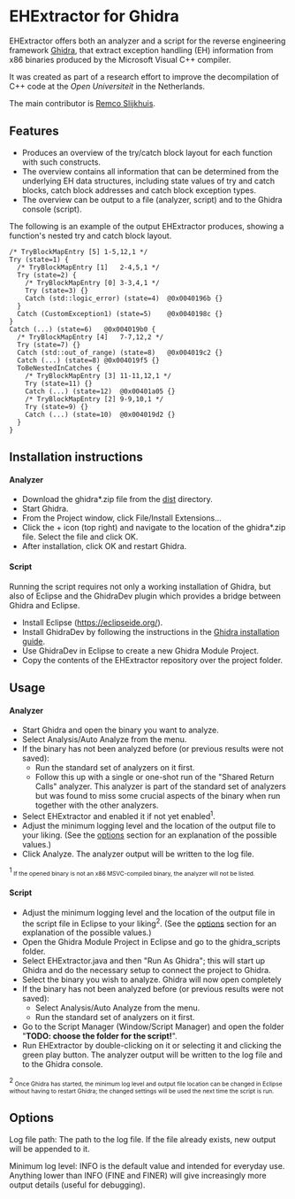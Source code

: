 # EHExtractor for Ghidra

EHExtractor offers both an analyzer and a script for the reverse engineering framework [Ghidra](https://ghidra-sre.org/), that extract exception handling (EH) information from x86 binaries produced by the Microsoft Visual C++ compiler.

It was created as part of a research effort to improve the decompilation of C++ code at the *Open Universiteit* in the Netherlands.

The main contributor is [Remco Slijkhuis](https://github.com/RemcoSlijkhuis).

## Features

* Produces an overview of the try/catch block layout for each function with such constructs.
* The overview contains all information that can be determined from the underlying EH data structures, including state values of try and catch blocks, catch block addresses and catch block exception types.
* The overview can be output to a file (analyzer, script) and to the Ghidra console (script).

The following is an example of the output EHExtractor produces, showing a function's nested try and catch block layout.

```
/* TryBlockMapEntry [5]	1-5,12,1 */
Try (state=1) {
  /* TryBlockMapEntry [1]	2-4,5,1 */
  Try (state=2) {
    /* TryBlockMapEntry [0]	3-3,4,1 */
    Try (state=3) {}
    Catch (std::logic_error) (state=4)	@0x0040196b {}
  }
  Catch (CustomException1) (state=5)	@0x0040198c {}
}
Catch (...) (state=6)	@0x004019b0 {
  /* TryBlockMapEntry [4]	7-7,12,2 */
  Try (state=7) {}
  Catch (std::out_of_range) (state=8)	@0x004019c2 {}
  Catch (...) (state=8)	@0x004019f5 {}
  ToBeNestedInCatches {
    /* TryBlockMapEntry [3]	11-11,12,1 */
    Try (state=11) {}
    Catch (...) (state=12)	@0x00401a05 {}
    /* TryBlockMapEntry [2]	9-9,10,1 */
    Try (state=9) {}
    Catch (...) (state=10)	@0x004019d2 {}
  }
}
```

## Installation instructions

#### Analyzer

- Download the ghidra*.zip file from the [dist](/dist) directory.
- Start Ghidra.
- From the Project window, click File/Install Extensions...
- Click the + icon (top right) and navigate to the location of the ghidra*.zip file. Select the file and click OK.
- After installation, click OK and restart Ghidra.

#### Script

Running the script requires not only a working installation of Ghidra, but also of Eclipse and the GhidraDev plugin which provides a bridge between Ghidra and Eclipse.

- Install Eclipse (https://eclipseide.org/).
- Install GhidraDev by following the instructions in the [Ghidra installation guide](https://ghidra-sre.org/InstallationGuide.html#Development).
- Use GhidraDev in Eclipse to create a new Ghidra Module Project.
- Copy the contents of the EHExtractor repository over the project folder.


## Usage

#### Analyzer

- Start Ghidra and open the binary you want to analyze.
- Select Analysis/Auto Analyze from the menu.
- If the binary has not been analyzed before (or previous results were not saved):
	- Run the standard set of analyzers on it first.
	- Follow this up with a single or one-shot run of the "Shared Return Calls" analyzer. This analyzer is part of the standard set of analyzers but was found to miss some crucial aspects of the binary when run together with the other analyzers.
- Select EHExtractor and enabled it if not yet enabled<sup>1</sup>.
- Adjust the minimum logging level and the location of the output file to your liking. (See the [options](#options) section for an explanation of the possible values.)
- Click Analyze. The analyzer output will be written to the log file.

<sup>1</sup><span style="font-size:0.75em;"> If the opened binary is not an x86 MSVC-compiled binary, the analyzer will not be listed.</span>

#### Script
- Adjust the minimum logging level and the location of the output file in the script file in Eclipse to your liking<sup>2</sup>. (See the [options](#options) section for an explanation of the possible values.)
- Open the Ghidra Module Project in Eclipse and go to the ghidra_scripts folder.
- Select EHExtractor.java and then "Run As Ghidra"; this will start up Ghidra and do the necessary setup to connect the project to Ghidra.
- Select the binary you wish to analyze. Ghidra will now open completely
- If the binary has not been analyzed before (or previous results were not saved):
	- Select Analysis/Auto Analyze from the menu.
	- Run the standard set of analyzers on it first.
- Go to the Script Manager (Window/Script Manager) and open the folder "**TODO: choose the folder for the script!**".
- Run EHExtractor by double-clicking on it or selecting it and clicking the green play button. The analyzer output will be written to the log file and to the Ghidra console.

<sup>2</sup><span style="font-size:0.75em;"> Once Ghidra has started, the minimum log level and output file location can be changed in Eclipse without having to restart Ghidra; the changed settings will be used the next time the script is run.</span>

## Options

Log file path: The path to the log file. If the file already exists, new output will be appended to it.

Minimum log level: INFO is the default value and intended for everyday use. Anything lower than INFO (FINE and FINER) will give increasingly more output details (useful for debugging).


